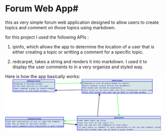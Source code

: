 # Forum Web App#

this as very simple forum web application designed to allow users to create topics and comment on those topics using markdown.

for this project I used the following APIs :

1. ipinfo, which allows the app to determine the location of a user that is either creating a topic or writting a comment for a specific topic.

1. redcarpet, takes a string and renders it into markdown. I used it to display the user comments to in a very organize and styled way.

Here is how the app basically works:
![Alt Text](/project-2.png)
